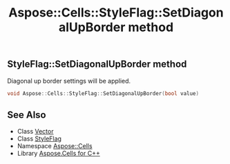 ﻿---
title: Aspose::Cells::StyleFlag::SetDiagonalUpBorder method
linktitle: SetDiagonalUpBorder
second_title: Aspose.Cells for C++ API Reference
description: 'Aspose::Cells::StyleFlag::SetDiagonalUpBorder method. Diagonal up border settings will be applied in C++.'
type: docs
weight: 2100
url: /cpp/aspose.cells/styleflag/setdiagonalupborder/
---
## StyleFlag::SetDiagonalUpBorder method


Diagonal up border settings will be applied.

```cpp
void Aspose::Cells::StyleFlag::SetDiagonalUpBorder(bool value)
```

## See Also

* Class [Vector](../../vector/)
* Class [StyleFlag](../)
* Namespace [Aspose::Cells](../../)
* Library [Aspose.Cells for C++](../../../)
